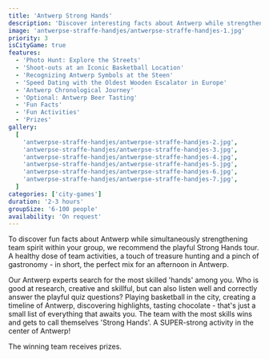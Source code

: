 ```yaml
---
title: 'Antwerp Strong Hands'
description: 'Discover interesting facts about Antwerp while strengthening team spirit'
image: 'antwerpse-straffe-handjes/antwerpse-straffe-handjes-1.jpg'
priority: 3
isCityGame: true
features:
  - 'Photo Hunt: Explore the Streets'
  - 'Shoot-outs at an Iconic Basketball Location'
  - 'Recognizing Antwerp Symbols at the Steen'
  - 'Speed Dating with the Oldest Wooden Escalator in Europe'
  - 'Antwerp Chronological Journey'
  - 'Optional: Antwerp Beer Tasting'
  - 'Fun Facts'
  - 'Fun Activities'
  - 'Prizes'
gallery:
  [
    'antwerpse-straffe-handjes/antwerpse-straffe-handjes-2.jpg',
    'antwerpse-straffe-handjes/antwerpse-straffe-handjes-3.jpg',
    'antwerpse-straffe-handjes/antwerpse-straffe-handjes-4.jpg',
    'antwerpse-straffe-handjes/antwerpse-straffe-handjes-5.jpg',
    'antwerpse-straffe-handjes/antwerpse-straffe-handjes-6.jpg',
    'antwerpse-straffe-handjes/antwerpse-straffe-handjes-7.jpg',
  ]
categories: ['city-games']
duration: '2-3 hours'
groupSize: '6-100 people'
availability: 'On request'
---
```


To discover fun facts about Antwerp while simultaneously strengthening team spirit within your group, we recommend the playful Strong Hands tour. A healthy dose of team activities, a touch of treasure hunting and a pinch of gastronomy - in short, the perfect mix for an afternoon in Antwerp.

Our Antwerp experts search for the most skilled 'hands' among you. Who is good at research, creative and skillful, but can also listen well and correctly answer the playful quiz questions? Playing basketball in the city, creating a timeline of Antwerp, discovering highlights, tasting chocolate - that's just a small list of everything that awaits you. The team with the most skills wins and gets to call themselves 'Strong Hands'. A SUPER-strong activity in the center of Antwerp!

The winning team receives prizes.
